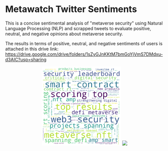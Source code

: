 # Metawatch Twitter Sentiments
 This is a concise sentimental analysis of "metaverse security" using Natural Language Processing (NLP) and scrapped tweets to evaluate positive, neutral, and negative opinions about metaverse security.

 The results in terms of positive, neutral, and negative sentiments of users is attached in this drive link: https://drive.google.com/drive/folders/1sZyGJnKKtM7bmGoYjVmS7DMdxu-d3AIC?usp=sharing

<p align="center">
  <img src="Metaverse_security_word_cloud.png" width="50%">
  <img src="SentimentDistribution.png" width="50%">
</p>


